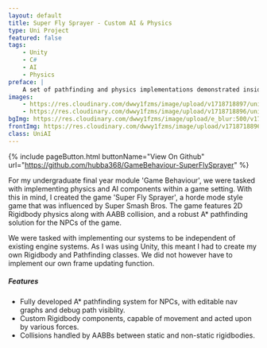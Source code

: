 ```yaml
---
layout: default
title: Super Fly Sprayer - Custom AI & Physics
type: Uni Project
featured: false
tags:
    - Unity
    - C#
    - AI
    - Physics
preface: |
    A set of pathfinding and physics implementations demonstrated inside  of a small proof-of-concept game, made within Unity.
images:
    - https://res.cloudinary.com/dwwy1fzms/image/upload/v1718718897/uniAI2_rzpuok.png
    - https://res.cloudinary.com/dwwy1fzms/image/upload/v1718718896/uniAI1_wtpdy5.png
bgImg: https://res.cloudinary.com/dwwy1fzms/image/upload/e_blur:500/v1718718896/uniAI1_wtpdy5.png
frontImg: https://res.cloudinary.com/dwwy1fzms/image/upload/v1718718896/uniAI1_wtpdy5.png
class: UniAI
---
```


{% include pageButton.html buttonName="View On Github" url="https://github.com/hubba368/GameBehaviour-SuperFlySprayer" %}

For my undergraduate final year module 'Game Behaviour', we were tasked with implementing physics and AI components within a game setting. With this in mind, I created the game 'Super Fly Sprayer', a horde mode style game that was influenced by Super Smash Bros. The game features 2D Rigidbody physics along with AABB collision, and a robust A* pathfinding solution for the NPCs of the game.

We were tasked with implementing our systems to be independent of existing engine systems. As I was using Unity, this meant I had to create my own Rigidbody and Pathfinding classes. We did not however have to implement our own frame updating function.

##### Features
* Fully developed A* pathfinding system for NPCs, with editable nav graphs and debug path visiblity.
* Custom Rigidbody components, capable of movement and acted upon by various forces.
* Collisions handled by AABBs between static and non-static rigidbodies.